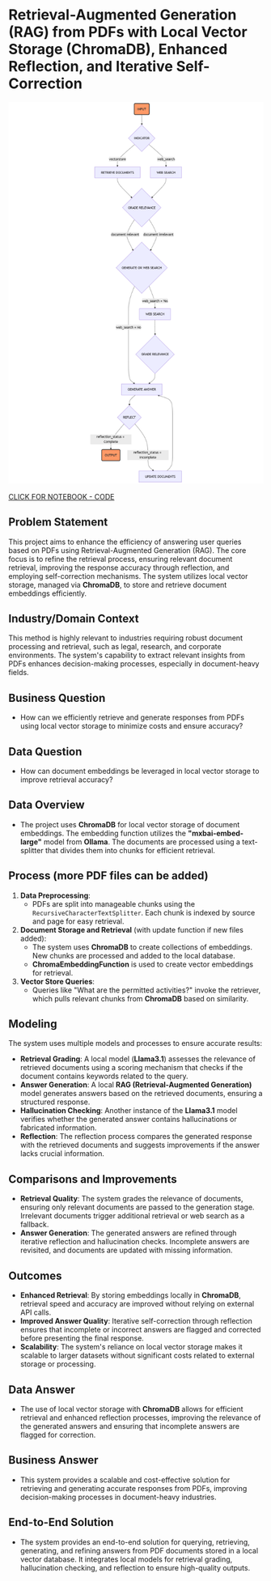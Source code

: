 # Retrieval-Augmented Generation (RAG) from PDFs with Local Vector Storage (ChromaDB), Enhanced Reflection, and Iterative Self-Correction

![Diagram](mermaid-diagram-2024-09-11-202622.png)

[CLICK FOR NOTEBOOK - CODE](Local_RAG_LLM.ipynb)


## Problem Statement
This project aims to enhance the efficiency of answering user queries based on PDFs using Retrieval-Augmented Generation (RAG). The core focus is to refine the retrieval process, ensuring relevant document retrieval, improving the response accuracy through reflection, and employing self-correction mechanisms. The system utilizes local vector storage, managed via **ChromaDB**, to store and retrieve document embeddings efficiently.

## Industry/Domain Context
This method is highly relevant to industries requiring robust document processing and retrieval, such as legal, research, and corporate environments. The system's capability to extract relevant insights from PDFs enhances decision-making processes, especially in document-heavy fields.

## Business Question
- How can we efficiently retrieve and generate responses from PDFs using local vector storage to minimize costs and ensure accuracy?

## Data Question
- How can document embeddings be leveraged in local vector storage to improve retrieval accuracy?

## Data Overview
- The project uses **ChromaDB** for local vector storage of document embeddings. The embedding function utilizes the **"mxbai-embed-large"** model from **Ollama**. The documents are processed using a text-splitter that divides them into chunks for efficient retrieval.

## Process (more PDF files can be added)
1. **Data Preprocessing**:
    - PDFs are split into manageable chunks using the `RecursiveCharacterTextSplitter`. Each chunk is indexed by source and page for easy retrieval.
2. **Document Storage and Retrieval** (with update function if new files added):
    - The system uses **ChromaDB** to create collections of embeddings. New chunks are processed and added to the local database. 
    - **ChromaEmbeddingFunction** is used to create vector embeddings for retrieval.
3. **Vector Store Queries**:
    - Queries like "What are the permitted activities?" invoke the retriever, which pulls relevant chunks from **ChromaDB** based on similarity.

## Modeling
The system uses multiple models and processes to ensure accurate results:
- **Retrieval Grading**: A local model (**Llama3.1**) assesses the relevance of retrieved documents using a scoring mechanism that checks if the document contains keywords related to the query.
- **Answer Generation**: A local **RAG (Retrieval-Augmented Generation)** model generates answers based on the retrieved documents, ensuring a structured response.
- **Hallucination Checking**: Another instance of the **Llama3.1** model verifies whether the generated answer contains hallucinations or fabricated information.
- **Reflection**: The reflection process compares the generated response with the retrieved documents and suggests improvements if the answer lacks crucial information.

## Comparisons and Improvements
- **Retrieval Quality**: The system grades the relevance of documents, ensuring only relevant documents are passed to the generation stage. Irrelevant documents trigger additional retrieval or web search as a fallback.
- **Answer Generation**: The generated answers are refined through iterative reflection and hallucination checks. Incomplete answers are revisited, and documents are updated with missing information.

## Outcomes
- **Enhanced Retrieval**: By storing embeddings locally in **ChromaDB**, retrieval speed and accuracy are improved without relying on external API calls.
- **Improved Answer Quality**: Iterative self-correction through reflection ensures that incomplete or incorrect answers are flagged and corrected before presenting the final response.
- **Scalability**: The system's reliance on local vector storage makes it scalable to larger datasets without significant costs related to external storage or processing.

## Data Answer
- The use of local vector storage with **ChromaDB** allows for efficient retrieval and enhanced reflection processes, improving the relevance of the generated answers and ensuring that incomplete answers are flagged for correction.

## Business Answer
- This system provides a scalable and cost-effective solution for retrieving and generating accurate responses from PDFs, improving decision-making processes in document-heavy industries.

## End-to-End Solution
- The system provides an end-to-end solution for querying, retrieving, generating, and refining answers from PDF documents stored in a local vector database. It integrates local models for retrieval grading, hallucination checking, and reflection to ensure high-quality outputs.
